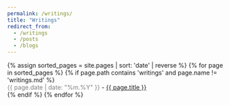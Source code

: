 ```yaml
---
permalink: /writings/
title: "Writings"
redirect_from:
  - /writings
  - /posts
  - /blogs
---
```


<ul id="expandable-list" style="list-style-type: none; padding-left: 0">
{% assign sorted_pages = site.pages | sort: 'date' | reverse %}
{% for page in sorted_pages %}
    {% if page.path contains 'writings' and page.name != 'writings.md' %}
    <li>
      <span style="color: gray;">{{ page.date | date: "%m.%Y" }}</span> - <a href="{{ page.url | relative_url }}">{{ page.title }}</a>
    </li>
    {% endif %}
{% endfor %}
</ul>


